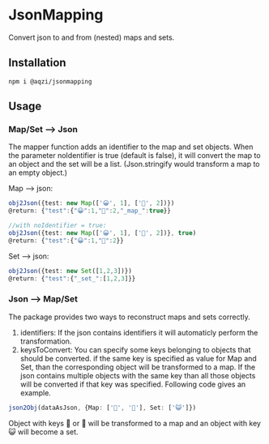 # JsonMapping
Convert json to and from (nested) maps and sets.

## Installation
```
npm i @aqzi/jsonmapping
```

## Usage

### Map/Set --> Json
The mapper function adds an identifier to the map and set objects.
When the parameter noIdentifier is true (default is false), it will convert the map to an object and the set will be a list.
(Json.stringify would transform a map to an empty object.)

Map --> json:
```typescript
obj2Json({test: new Map(['😀', 1], ['👻', 2])})
@return: {"test":{"😀":1,"👻":2,"_map_":true}}

//with noIdentifier = true:
obj2Json({test: new Map(['😀', 1], ['👻', 2])}, true)
@return: {"test":{"😀":1,"👻":2}}
```

Set --> json:
```typescript
obj2Json({test: new Set([1,2,3])})
@return: {"test":{"_set_":[1,2,3]}}
```

### Json --> Map/Set
The package provides two ways to reconstruct maps and sets correctly.
1) identifiers: If the json contains identifiers it will automaticly perform the transformation.
2) keysToConvert: You can specify some keys belonging to objects that should be converted.
    if the same key is specified as value for Map and Set, than the corresponding object will be transformed
    to a map. If the json contains multiple objects with the same key than all those objects will be converted
    if that key was specified. Following code gives an example.

```typescript
json2Obj(dataAsJson, {Map: ['🐔', '🐷'], Set: ['😺']})
```

Object with keys 🐔 or 🐷 will be transformed to a map and an object with key 😺 will become a set.